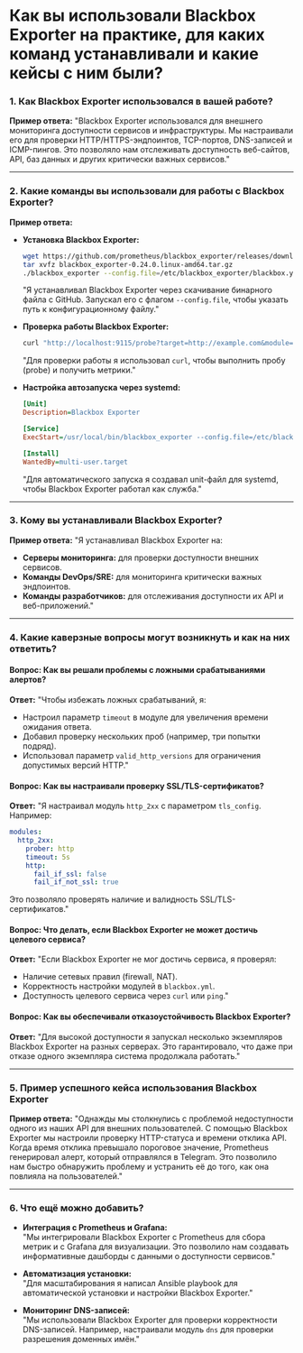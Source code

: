 # Как вы использовали Blackbox Exporter на практике, для каких команд устанавливали и какие кейсы с ним были?


### **1. Как Blackbox Exporter использовался в вашей работе?**
**Пример ответа:**
"Blackbox Exporter использовался для внешнего мониторинга доступности сервисов и инфраструктуры. Мы настраивали его для проверки HTTP/HTTPS-эндпоинтов, TCP-портов, DNS-записей и ICMP-пингов. Это позволяло нам отслеживать доступность веб-сайтов, API, баз данных и других критически важных сервисов."

---

### **2. Какие команды вы использовали для работы с Blackbox Exporter?**
**Пример ответа:**

- **Установка Blackbox Exporter:**
  ```bash
  wget https://github.com/prometheus/blackbox_exporter/releases/download/v0.24.0/blackbox_exporter-0.24.0.linux-amd64.tar.gz
  tar xvfz blackbox_exporter-0.24.0.linux-amd64.tar.gz
  ./blackbox_exporter --config.file=/etc/blackbox_exporter/blackbox.yml
  ```
  "Я устанавливал Blackbox Exporter через скачивание бинарного файла с GitHub. Запускал его с флагом `--config.file`, чтобы указать путь к конфигурационному файлу."

- **Проверка работы Blackbox Exporter:**
  ```bash
  curl "http://localhost:9115/probe?target=http://example.com&module=http_2xx"
  ```
  "Для проверки работы я использовал `curl`, чтобы выполнить пробу (probe) и получить метрики."

- **Настройка автозапуска через systemd:**
  ```ini
  [Unit]
  Description=Blackbox Exporter

  [Service]
  ExecStart=/usr/local/bin/blackbox_exporter --config.file=/etc/blackbox_exporter/blackbox.yml

  [Install]
  WantedBy=multi-user.target
  ```
  "Для автоматического запуска я создавал unit-файл для systemd, чтобы Blackbox Exporter работал как служба."

---

### **3. Кому вы устанавливали Blackbox Exporter?**
**Пример ответа:**
"Я устанавливал Blackbox Exporter на:
- **Серверы мониторинга:** для проверки доступности внешних сервисов.
- **Команды DevOps/SRE:** для мониторинга критически важных эндпоинтов.
- **Команды разработчиков:** для отслеживания доступности их API и веб-приложений."

---

### **4. Какие каверзные вопросы могут возникнуть и как на них ответить?**

#### **Вопрос: Как вы решали проблемы с ложными срабатываниями алертов?**
**Ответ:**
"Чтобы избежать ложных срабатываний, я:
- Настроил параметр `timeout` в модуле для увеличения времени ожидания ответа.
- Добавил проверку нескольких проб (например, три попытки подряд).
- Использовал параметр `valid_http_versions` для ограничения допустимых версий HTTP."

#### **Вопрос: Как вы настраивали проверку SSL/TLS-сертификатов?**
**Ответ:**
"Я настраивал модуль `http_2xx` с параметром `tls_config`. Например:
```yaml
modules:
  http_2xx:
    prober: http
    timeout: 5s
    http:
      fail_if_ssl: false
      fail_if_not_ssl: true
```
Это позволяло проверять наличие и валидность SSL/TLS-сертификатов."

#### **Вопрос: Что делать, если Blackbox Exporter не может достичь целевого сервиса?**
**Ответ:**
"Если Blackbox Exporter не мог достичь сервиса, я проверял:
- Наличие сетевых правил (firewall, NAT).
- Корректность настройки модулей в `blackbox.yml`.
- Доступность целевого сервиса через `curl` или `ping`."

#### **Вопрос: Как вы обеспечивали отказоустойчивость Blackbox Exporter?**
**Ответ:**
"Для высокой доступности я запускал несколько экземпляров Blackbox Exporter на разных серверах. Это гарантировало, что даже при отказе одного экземпляра система продолжала работать."

---

### **5. Пример успешного кейса использования Blackbox Exporter**
**Пример ответа:**
"Однажды мы столкнулись с проблемой недоступности одного из наших API для внешних пользователей. С помощью Blackbox Exporter мы настроили проверку HTTP-статуса и времени отклика API. Когда время отклика превышало пороговое значение, Prometheus генерировал алерт, который отправлялся в Telegram. Это позволило нам быстро обнаружить проблему и устранить её до того, как она повлияла на пользователей."

---

### **6. Что ещё можно добавить?**
- **Интеграция с Prometheus и Grafana:**  
  "Мы интегрировали Blackbox Exporter с Prometheus для сбора метрик и с Grafana для визуализации. Это позволило нам создавать информативные дашборды с данными о доступности сервисов."

- **Автоматизация установки:**  
  "Для масштабирования я написал Ansible playbook для автоматической установки и настройки Blackbox Exporter."

- **Мониторинг DNS-записей:**  
  "Мы использовали Blackbox Exporter для проверки корректности DNS-записей. Например, настраивали модуль `dns` для проверки разрешения доменных имён."

